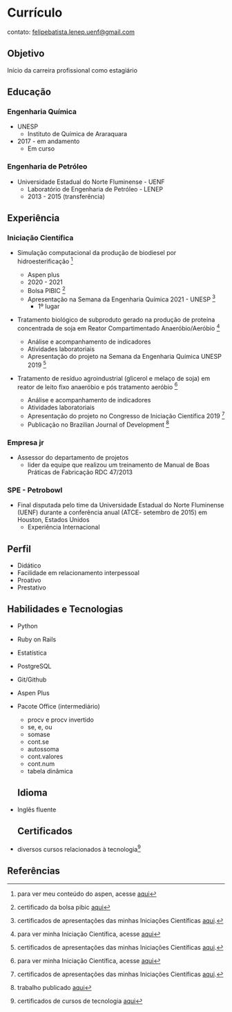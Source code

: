 # Currículo

contato: felipebatista.lenep.uenf@gmail.com

## Objetivo

Início da carreira profissional como estagiário

## Educação

### Engenharia Química  

- UNESP
  - Instituto de Química de Araraquara
- 2017 - em andamento
  - Em curso

### Engenharia de Petróleo 

- Universidade Estadual do Norte Fluminense - UENF
  - Laboratório de Engenharia de Petróleo - LENEP
  - 2013 - 2015 (transferência)

## Experiência

### Iniciação Científica 

- Simulação computacional da produção de biodiesel por hidroesterificação [^1] 
  - Aspen plus 
  - 2020 - 2021
  - Bolsa PIBIC [^8]
  - Apresentação na Semana da Engenharia Química 2021 - UNESP [^6]
    - 1º lugar 

- Tratamento biológico de subproduto gerado na produção de proteína concentrada de soja em Reator Compartimentado Anaeróbio/Aeróbio [^2] 
  - Análise e acompanhamento de indicadores
  - Atividades laboratoriais 
  - Apresentação do projeto na Semana da Engenharia Química UNESP 2019 [^6]

- Tratamento de resíduo agroindustrial (glicerol e melaço de soja) em reator de leito fixo anaeróbio e pós tratamento aeróbio [^3 ] 
  - Análise e acompanhamento de indicadores
  - Atividades laboratoriais 
  - Apresentação do projeto no Congresso de Iniciação Científica  2019 [^6]
  - Publicação no Brazilian Journal of Development [^7]

### Empresa jr

- Assessor do departamento de projetos 
  - lider da equipe que realizou um treinamento de Manual de Boas Práticas de Fabricação RDC 47/2013

### SPE - Petrobowl 

- Final disputada pelo time da Universidade Estadual do Norte  Fluminense (UENF) durante a conferência anual (ATCE- setembro de 2015) em Houston, Estados Unidos
  - Experiência Internacional

## Perfil

- Didático 
- Facilidade em relacionamento interpessoal 
- Proativo
- Prestativo

## Habilidades e Tecnologias

- Python 
- Ruby on Rails
- Estatística
- PostgreSQL
- Git/Github
- Aspen Plus
- Pacote Office (intermediário)
  - procv e procv invertido
  - se, e, ou
  - somase
  - cont.se
  - autossoma
  - cont.valores
  - cont.num
  - tabela dinâmica

  ## Idioma

- Inglês fluente 

  ## Certificados

- diversos cursos relacionados à tecnologia[^5]

## Referências

[^1]: para ver meu conteúdo do aspen, acesse [aqui](https://github.com/felipekbatista/chemical_engineering-)
[^2]: para ver minha Iniciação Científica, acesse [aqui](https://github.com/felipekbatista/chemical_engineering-/tree/main/environmental_engineering_)
[^3]: para ver minha Iniciação Científica, acesse [aqui](https://github.com/felipekbatista/chemical_engineering-/tree/main/environmental_engineering_)
[^4]: trabalho com eletrólitos no Aspen, acesse [aqui](https://github.com/felipekbatista/chemical_engineering-/tree/main/aspen_plus/electrolytes)
[^5]: certificados de cursos de tecnologia [aqui](https://cursos.alura.com.br/user/felipe-kreft-batista/fullCertificate/c154b59aa49dce0f6e949d11fdc15bb7)

[^6]: certificados de apresentações das minhas Iniciações Científicas [aqui](https://github.com/felipekbatista/curriculum/tree/master/certificados).

[^7]: trabalho publicado [aqui](https://www.brazilianjournals.com/index.php/BRJD/article/view/43147) 

[^8]: certificado da bolsa pibic [aqui](https://www.)









